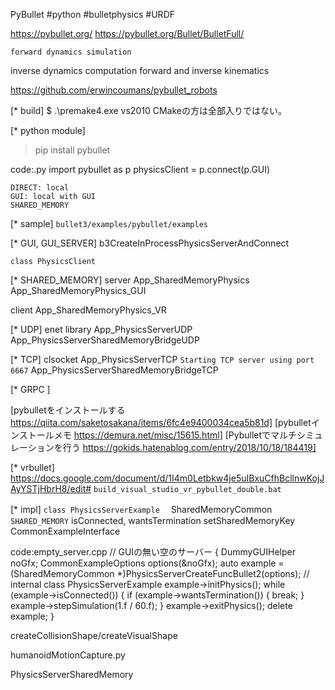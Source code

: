 PyBullet
#python #bulletphysics #URDF

https://pybullet.org/
	https://pybullet.org/Bullet/BulletFull/

	forward dynamics simulation
 inverse dynamics computation
 forward and inverse kinematics

https://github.com/erwincoumans/pybullet_robots

[* build]
$ .\premake4.exe vs2010
CMakeの方は全部入りではない。

[* python module]
> pip install pybullet

code:.py
 import pybullet as p
 physicsClient = p.connect(p.GUI)

	DIRECT: local
	GUI: local with GUI
	SHARED_MEMORY

[* sample]
`bullet3/examples/pybullet/examples`

[* GUI, GUI_SERVER]
	b3CreateInProcessPhysicsServerAndConnect

	class PhysicsClient

[* SHARED_MEMORY]
server
	App_SharedMemoryPhysics
 App_SharedMemoryPhysics_GUI

client
	App_SharedMemoryPhysics_VR

[* UDP]
enet library
	App_PhysicsServerUDP 
	App_PhysicsServerSharedMemoryBridgeUDP

[* TCP]
clsocket 
	App_PhysicsServerTCP
		`Starting TCP server using port 6667`
	App_PhysicsServerSharedMemoryBridgeTCP

[* GRPC ]

[pybulletをインストールする https://qiita.com/saketosakana/items/6fc4e9400034cea5b81d]
[pybulletインストールメモ https://demura.net/misc/15615.html] 
[Pybulletでマルチシミュレーションを行う https://gokids.hatenablog.com/entry/2018/10/18/184419]

[* vrbullet]
https://docs.google.com/document/d/1I4m0Letbkw4je5uIBxuCfhBcllnwKojJAyYSTjHbrH8/edit#
`build_visual_studio_vr_pybullet_double.bat`

[* impl]
`class PhysicsServerExample`　
	SharedMemoryCommon `SHARED_MEMORY` isConnected, wantsTermination setSharedMemoryKey
		CommonExampleInterface

code:empty_server.cpp
 // GUIの無い空のサーバー
   {
     DummyGUIHelper noGfx;
     CommonExampleOptions options(&noGfx);
     auto example =
         (SharedMemoryCommon *)PhysicsServerCreateFuncBullet2(options); // internal class PhysicsServerExample
     example->initPhysics();
     while (example->isConnected()) {
       if (example->wantsTermination()) {
         break;
       }
       example->stepSimulation(1.f / 60.f);
     }
     example->exitPhysics();
     delete example;
   }

createCollisionShape/createVisualShape

humanoidMotionCapture.py

PhysicsServerSharedMemory

